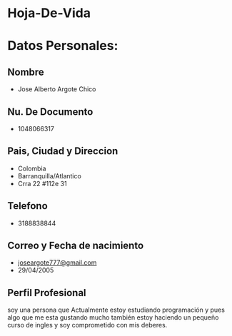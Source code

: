 # Hoja-De-Vida

# Datos Personales: 

## Nombre

 - Jose Alberto Argote Chico

## Nu. De Documento

 - 1048066317

## Pais, Ciudad y Direccion 

 - Colombia 
 - Barranquilla/Atlantico  
 - Crra 22 #112e 31

## Telefono

 - 3188838844

## Correo y Fecha de nacimiento
 
 - joseargote777@gmail.com
 - 29/04/2005

## Perfil Profesional 

soy una persona que Actualmente estoy estudiando programación y pues algo que me esta gustando mucho también estoy haciendo un pequeño curso de ingles y soy comprometido con mis deberes.
